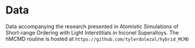 # Data 
Data accompanying the research presented in Atomistic Simulations of Short-range Ordering with Light Interstitials in Inconel Superalloys. The hMCMD routine is hosted at `https://github.com/tylerdolezal/hybrid_MCMD`
